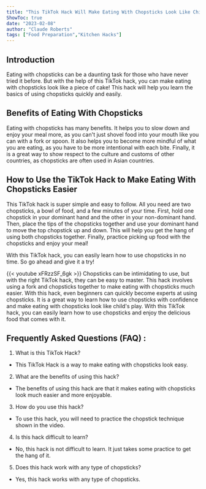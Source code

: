 ```yaml
---
title: "This TikTok Hack Will Make Eating With Chopsticks Look Like Child's Play!"
ShowToc: true 
date: "2023-02-08"
author: "Claude Roberts" 
tags: ["Food Preparation","Kitchen Hacks"]
---
```

## Introduction 
Eating with chopsticks can be a daunting task for those who have never tried it before. But with the help of this TikTok hack, you can make eating with chopsticks look like a piece of cake! This hack will help you learn the basics of using chopsticks quickly and easily. 

## Benefits of Eating With Chopsticks
Eating with chopsticks has many benefits. It helps you to slow down and enjoy your meal more, as you can't just shovel food into your mouth like you can with a fork or spoon. It also helps you to become more mindful of what you are eating, as you have to be more intentional with each bite. Finally, it is a great way to show respect to the culture and customs of other countries, as chopsticks are often used in Asian countries. 

## How to Use the TikTok Hack to Make Eating With Chopsticks Easier
This TikTok hack is super simple and easy to follow. All you need are two chopsticks, a bowl of food, and a few minutes of your time. First, hold one chopstick in your dominant hand and the other in your non-dominant hand. Then, place the tips of the chopsticks together and use your dominant hand to move the top chopstick up and down. This will help you get the hang of using both chopsticks together. Finally, practice picking up food with the chopsticks and enjoy your meal! 

With this TikTok hack, you can easily learn how to use chopsticks in no time. So go ahead and give it a try!

{{< youtube xFRzzSF_6gk >}} 
Chopsticks can be intimidating to use, but with the right TikTok hack, they can be easy to master. This hack involves using a fork and chopsticks together to make eating with chopsticks much easier. With this hack, even beginners can quickly become experts at using chopsticks. It is a great way to learn how to use chopsticks with confidence and make eating with chopsticks look like child's play. With this TikTok hack, you can easily learn how to use chopsticks and enjoy the delicious food that comes with it.

## Frequently Asked Questions (FAQ) :
1. What is this TikTok Hack?
  - This TikTok Hack is a way to make eating with chopsticks look easy.

2. What are the benefits of using this hack?
  - The benefits of using this hack are that it makes eating with chopsticks look much easier and more enjoyable.

3. How do you use this hack?
  - To use this hack, you will need to practice the chopstick technique shown in the video.

4. Is this hack difficult to learn?
  - No, this hack is not difficult to learn. It just takes some practice to get the hang of it.

5. Does this hack work with any type of chopsticks?
  - Yes, this hack works with any type of chopsticks.


